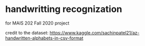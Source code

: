 # handwritting recognization
for MAIS 202 Fall 2020 project

credit to the dataset:
https://www.kaggle.com/sachinpatel21/az-handwritten-alphabets-in-csv-format 
